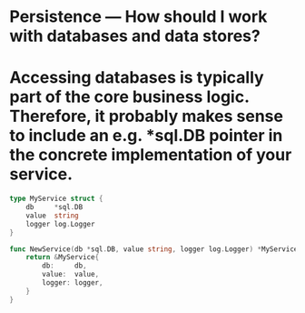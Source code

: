 # Persistence — How should I work with databases and data stores?
# Accessing databases is typically part of the core business logic. Therefore, it probably makes sense to include an e.g. *sql.DB pointer in the concrete implementation of your service.

```go
type MyService struct {
	db     *sql.DB
	value  string
	logger log.Logger
}

func NewService(db *sql.DB, value string, logger log.Logger) *MyService {
	return &MyService{
		db:     db,
		value:  value,
		logger: logger,
	}
}
```
